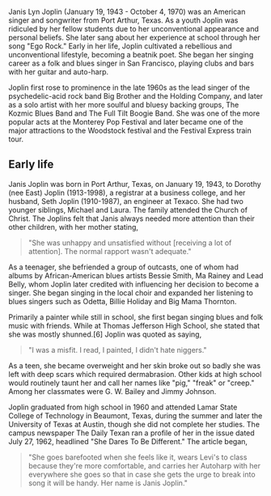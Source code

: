 ﻿Janis Lyn Joplin (January 19, 1943 - October 4, 1970) was an American singer and songwriter from 
Port Arthur, Texas. As a youth Joplin was ridiculed by her fellow students due to her unconventional 
appearance and personal beliefs. She later sang about her experience at school through her song 
"Ego Rock." Early in her life, Joplin cultivated a rebellious and unconventional lifestyle, becoming 
a beatnik poet. She began her singing career as a folk and blues singer in San Francisco, playing 
clubs and bars with her guitar and auto-harp.

Joplin first rose to prominence in the late 1960s as the lead singer of the psychedelic-acid rock 
band Big Brother and the Holding Company, and later as a solo artist with her more soulful and bluesy 
backing groups, The Kozmic Blues Band and The Full Tilt Boogie Band. She was one of the more popular 
acts at the Monterey Pop Festival and later became one of the major attractions to the Woodstock 
festival and the Festival Express train tour.

## Early life

Janis Joplin was born in Port Arthur, Texas, on January 19, 1943, to Dorothy (nee East) Joplin 
(1913-1998), a registrar at a business college, and her husband, Seth Joplin (1910-1987), an engineer 
at Texaco. She had two younger siblings, Michael and Laura. The family attended the Church of Christ.
The Joplins felt that Janis always needed more attention than their other children, with her mother 
stating, 

> "She was unhappy and unsatisfied without [receiving a lot of attention]. The normal rapport wasn't adequate."

As a teenager, she befriended a group of outcasts, one of whom had albums by African-American blues 
artists Bessie Smith, Ma Rainey and Lead Belly, whom Joplin later credited with influencing her 
decision to become a singer. She began singing in the local choir and expanded her listening to 
blues singers such as Odetta, Billie Holiday and Big Mama Thornton.

Primarily a painter while still in school, she first began singing blues and folk music with friends. 
While at Thomas Jefferson High School, she stated that she was mostly shunned.[6] Joplin was quoted as 
saying, 

> "I was a misfit. I read, I painted, I didn't hate niggers." 

As a teen, she became overweight and her skin broke out so badly she was left with deep scars which 
required dermabrasion. Other kids at high school would routinely taunt her and call her names like 
"pig," "freak" or "creep." Among her classmates were G. W. Bailey and Jimmy Johnson.

Joplin graduated from high school in 1960 and attended Lamar State College of Technology in Beaumont, 
Texas, during the summer and later the University of Texas at Austin, though she did not complete her 
studies. The campus newspaper The Daily Texan ran a profile of her in the issue dated July 27, 1962, 
headlined "She Dares To Be Different." The article began, 

> "She goes barefooted when she feels like it, wears Levi's to class because they're more comfortable, 
> and carries her Autoharp with her everywhere she goes so that in case she gets the urge to break 
> into song it will be handy. Her name is Janis Joplin."